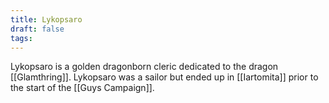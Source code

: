 ```yaml
---
title: Lykopsaro
draft: false
tags:
---
```

 Lykopsaro is a golden dragonborn cleric dedicated to the dragon [[Glamthring]]. Lykopsaro was a sailor but ended up in [[Iartomita]] prior to the start of the [[Guys Campaign]]. 